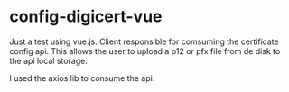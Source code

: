 # config-digicert-vue
Just a test using vue.js. Client responsible for comsuming the certificate config api. This allows the user to upload a p12 or pfx file from de disk to the api local storage.

I used the axios lib to consume the api.
